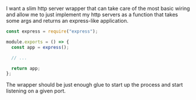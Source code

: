 I want a slim http server wrapper that can take care of the most basic wiring
and allow me to just implement my http servers as a function that takes some
args and returns an express-like application.

```js
const express = require("express");

module.exports = () => {
  const app = express();

  // ...

  return app;
};
```

The wrapper should be just enough glue to start up the process and start
listening on a given port.
